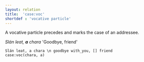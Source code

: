 ```yaml
---
layout: relation
title:  'case:voc'
shortdef : 'vocative particle'
---
```


A vocative particle precedes and marks the case of an addressee.

_Slán leat, <b>a</b> chara_ 'Goodbye, friend'

~~~ sdparse
Slán leat, a chara \n goodbye with_you, [] friend
case:voc(chara, a)
~~~

